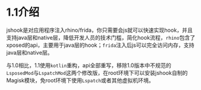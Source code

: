 # 1.1介绍

jshook是对应用程序注入rhino/frida，你只需要会js就可以快速实现hook，并且支持java层和native层，降低开发人员的技术门槛，简化hook流程，`rhino`包含了xposed的api，主要用于java层的hook；`frida`注入后js可以完全访问内存，支持java层和native层。

与1.0相比，1.1使用`kotlin`重构，api全部重写，移除1.0版本中不规范的`LsposedMod`与`LspatchMod`这两个修改版，在root环境下可以安装jshook自制的Magisk模块，免root环境下使用`Lspatch`或者其他虚拟机环境。